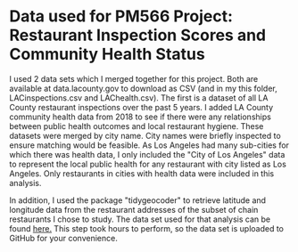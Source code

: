 # Data used for PM566 Project: Restaurant Inspection Scores and Community Health Status

I used 2 data sets which I merged together for this project. Both are available at data.lacounty.gov to download as CSV (and in my this folder, LACinspections.csv and LAChealth.csv). The first is a dataset of all LA County restaurant inspections over the past 5 years. I added LA County community health data from 2018 to see if there were any relationships between public health outcomes and local restaurant hygiene. These datasets were merged by city name. City names were briefly inspected to ensure matching would be feasible. As Los Angeles had many sub-cities for which there was health data, I only included the "City of Los Angeles" data to represent the local public health for any restaurant with city listed as Los Angeles. Only restaurants in cities with health data were included in this analysis.

In addition, I used the package "tidygeocoder" to retrieve latitude and longitude data from the restaurant addresses of the subset of chain restaurants I chose to study. The data set used for that analysis can be found [here.](https://github.com/v-yin/PM566-FinalProject/blob/main/data/chains.csv) This step took hours to perform, so the data set is uploaded to GitHub for your convenience.